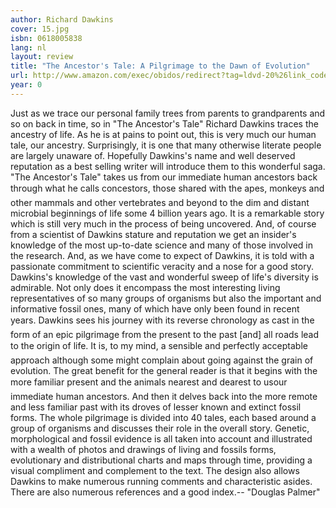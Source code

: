 ```yaml
---
author: Richard Dawkins
cover: 15.jpg
isbn: 0618005838
lang: nl
layout: review
title: "The Ancestor's Tale: A Pilgrimage to the Dawn of Evolution"
url: http://www.amazon.com/exec/obidos/redirect?tag=ldvd-20%26link_code=xm2%26camp=2025%26creative=165953%26path=http://www.amazon.com/gp/redirect.html%253fASIN=0618005838%2526tag=ldvd-20%2526lcode=xm2%2526cID=2025%2526ccmID=165953%2526location=/o/ASIN/0618005838%25253FSubscriptionId=0VJDVJ14KM0P0VXDCQ82
year: 0
---
```


Just as we trace our personal family trees from parents to grandparents and so on back in time, so in "The Ancestor's Tale" Richard Dawkins traces the ancestry of life. As he is at pains to point out, this is very much our human tale, our ancestry. Surprisingly, it is one that many otherwise literate people are largely unaware of. Hopefully Dawkins's name and well deserved reputation as a best selling writer will introduce them to this wonderful saga.
"The Ancestor's Tale" takes us from our immediate human ancestors back through what he calls concestors, those shared with the apes, monkeys and other mammals and other vertebrates and beyond to the dim and distant microbial beginnings of life some 4 billion years ago. It is a remarkable story which is still very much in the process of being uncovered. And, of course from a scientist of Dawkins stature and reputation we get an insider's knowledge of the most up-to-date science and many of those involved in the research. And, as we have come to expect of Dawkins, it is told with a passionate commitment to scientific veracity and a nose for a good story. Dawkins's knowledge of the vast and wonderful sweep of life's diversity is admirable. Not only does it encompass the most interesting living representatives of so many groups of organisms but also the important and informative fossil ones, many of which have only been found in recent years.
Dawkins sees his journey with its reverse chronology as cast in the form of an epic pilgrimage from the present to the past [and] all roads lead to the origin of life. It is, to my mind, a sensible and perfectly acceptable approach although some might complain about going against the grain of evolution. The great benefit for the general reader is that it begins with the more familiar present and the animals nearest and dearest to usour immediate human ancestors. And then it delves back into the more remote and less familiar past with its droves of lesser known and extinct fossil forms. The whole pilgrimage is divided into 40 tales, each based around a group of organisms and discusses their role in the overall story. Genetic, morphological and fossil evidence is all taken into account and illustrated with a wealth of photos and drawings of living and fossils forms, evolutionary and distributional charts and maps through time, providing a visual compliment and complement to the text. The design also allows Dawkins to make numerous running comments and characteristic asides. There are also numerous references and a good index.-- "Douglas Palmer"
